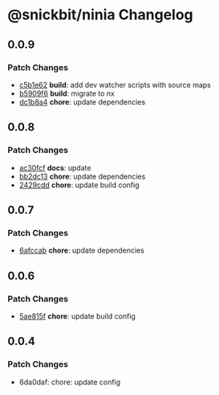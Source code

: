 # @snickbit/ninia Changelog

## 0.0.9

### Patch Changes

- [c5b1e62](https://github.com/snickbit/ninia/commit/c5b1e62) **build**:  add dev watcher scripts with source maps
- [b5909f6](https://github.com/snickbit/ninia/commit/b5909f6) **build**:  migrate to nx
- [dc1b8a4](https://github.com/snickbit/ninia/commit/dc1b8a4) **chore**:  update dependencies


## 0.0.8

### Patch Changes

- [ac30fcf](https://github.com/snickbit/ninia/commit/ac30fcf) **docs**:  update
- [bb2dc13](https://github.com/snickbit/ninia/commit/bb2dc13) **chore**:  update dependencies
- [2429cdd](https://github.com/snickbit/ninia/commit/2429cdd) **chore**:  update build config


## 0.0.7

### Patch Changes

- [6afccab](https://github.com/snickbit/ninia/commit/6afccab) **chore**:  update dependencies


## 0.0.6

### Patch Changes

- [5ae815f](https://github.com/snickbit/ninia/commit/5ae815f) **chore**:  update build config


## 0.0.4

### Patch Changes

- 6da0daf: chore: update config
